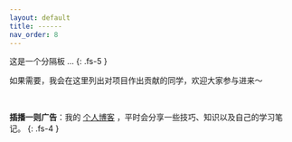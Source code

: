 ```yaml
---
layout: default
title: ------
nav_order: 8
---
```


这是一个分隔板 ...
{: .fs-5 }

如果需要，我会在这里列出对项目作出贡献的同学，欢迎大家参与进来～

<br />

**插播一则广告**：我的 <a href="https://vubee.github.io/blog/" target="_blank">个人博客</a> ，平时会分享一些技巧、知识以及自己的学习笔记。
{: .fs-4 }

